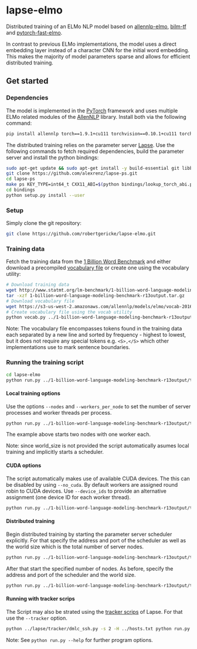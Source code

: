 # lapse-elmo
Distributed training of an ELMo NLP model based on [allennlp-elmo](https://github.com/allenai/allennlp/blob/master/allennlp/modules/elmo.py), [bilm-tf](https://github.com/allenai/bilm-tf) and [pytorch-fast-elmo](https://github.com/huntzhan/pytorch-fast-elmo).

In contrast to previous ELMo implementations, the model uses a direct embedding layer instead of a character CNN for the initial word embedding. This makes the majority of model parameters sparse and allows for efficient distributed training.

## Get started
### Dependencies
The model is implemented in the [PyTorch](https://pytorch.org/) framework and uses multiple ELMo related modules of the [AllenNLP](https://allennlp.org/) library. Install both via the following command:
```bash
pip install allennlp torch==1.9.1+cu111 torchvision==0.10.1+cu111 torchaudio==0.9.1 -f https://download.pytorch.org/whl/torch_stable.html
```

The distributed training relies on the parameter server [Lapse](https://github.com/alexrenz/lapse-ps). Use the following commands to fetch required dependencies, build the parameter server and install the python bindings:
```bash
sudo apt-get update && sudo apt-get install -y build-essential git libboost-all-dev
git clone https://github.com/alexrenz/lapse-ps.git
cd lapse-ps
make ps KEY_TYPE=int64_t CXX11_ABI=$(python bindings/lookup_torch_abi.py) DEPS_PATH=$(pwd)/deps_bindings
cd bindings
python setup.py install --user
```

### Setup
Simply clone the git repository:
```bash
git clone https://github.com/robertgericke/lapse-elmo.git
```
### Training data
Fetch the training data from the [1 Billion Word Benchmark](http://www.statmt.org/lm-benchmark/) and either download a precompiled [vocabulary file](https://s3-us-west-2.amazonaws.com/allennlp/models/elmo/vocab-2016-09-10.txt) or create one using the vocabulary utility:
```bash
# Download training data
wget http://www.statmt.org/lm-benchmark/1-billion-word-language-modeling-benchmark-r13output.tar.gz
tar -xzf 1-billion-word-language-modeling-benchmark-r13output.tar.gz
# Download vocabulary file
wget https://s3-us-west-2.amazonaws.com/allennlp/models/elmo/vocab-2016-09-10.txt
# Create vocabulary file using the vocab utility
python vocab.py ../1-billion-word-language-modeling-benchmark-r13output/training-monolingual.tokenized.shuffled/
```

Note: The vocabulary file encompasses tokens found in the training data each separated by a new line and sorted by frequency - highest to lowest, but it does not require any special tokens e.g. `<S>,</S>` which other implementations use to mark sentence boundaries.

### Running the training script
```bash
cd lapse-elmo
python run.py ../1-billion-word-language-modeling-benchmark-r13output/training-monolingual.tokenized.shuffled/ ../vocab-2016-09-10.txt
```
#### Local training options
Use the options `--nodes` and `--workers_per_node` to set the number of server processes and worker threads per process.
```bash
python run.py ../1-billion-word-language-modeling-benchmark-r13output/training-monolingual.tokenized.shuffled/ ../vocab-2016-09-10.txt --nodes 2 --workers_per_node 1
```
The example above starts two nodes with one worker each.

Note: since world_size is not provided the script automatically asumes local training and implicitly starts a scheduler.

#### CUDA options
The script automatically makes use of available CUDA devices. The this can be disabled by using `--no_cuda`.
By default workers are assigned round robin to CUDA devices. Use `--device_ids` to provide an alternative assignment (one device ID for each worker thread).
```bash
python run.py ../1-billion-word-language-modeling-benchmark-r13output/training-monolingual.tokenized.shuffled/ ../vocab-2016-09-10.txt --nodes 2 --workers_per_node 1 --device_ids 2 3
```

#### Distributed training
Begin distributed training by starting the parameter server scheduler explicitly. For that specify the address and port of the scheduler as well as the world size which is the total number of server nodes.
```bash
python run.py ../1-billion-word-language-modeling-benchmark-r13output/training-monolingual.tokenized.shuffled/ ../vocab-2016-09-10.txt --role scheduler --nodes 0 --root_uri "127.0.0.1" --root_port "9091" --world_size 2
```
After that start the specified number of nodes. As before, specify the address and port of the scheduler and the world size.
```bash
python run.py ../1-billion-word-language-modeling-benchmark-r13output/training-monolingual.tokenized.shuffled/ ../vocab-2016-09-10.txt --nodes 1 --root_uri "127.0.0.1" --root_port "9091" --world_size 2
```

#### Running with tracker scrips
The Script may also be strated using the [tracker scrips](https://github.com/alexrenz/lapse-ps/tree/main/tracker) of Lapse. For that use the `--tracker` option.
```bash
python ../lapse/tracker/dmlc_ssh.py -s 2 -H ../hosts.txt python run.py ../1-billion-word-language-modeling-benchmark-r13output/training-monolingual.tokenized.shuffled/ ../vocab-2016-09-10.txt --tracker
```


Note: See `python run.py --help` for further program options.
